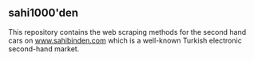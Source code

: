 ## sahi1000'den

This repository contains the web scraping methods for the second hand cars on www.sahibinden.com which is a well-known Turkish electronic second-hand market.
